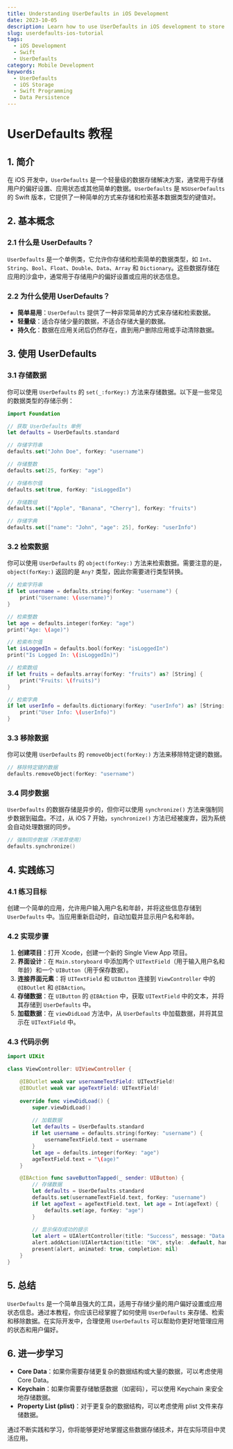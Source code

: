 ```yaml
---
title: Understanding UserDefaults in iOS Development
date: 2023-10-05
description: Learn how to use UserDefaults in iOS development to store and retrieve simple data types. This tutorial covers the basics of UserDefaults, including setting and getting values, and best practices.
slug: userdefaults-ios-tutorial
tags:
  - iOS Development
  - Swift
  - UserDefaults
category: Mobile Development
keywords:
  - UserDefaults
  - iOS Storage
  - Swift Programming
  - Data Persistence
---
```


# UserDefaults 教程

## 1. 简介

在 iOS 开发中，`UserDefaults` 是一个轻量级的数据存储解决方案，通常用于存储用户的偏好设置、应用状态或其他简单的数据。`UserDefaults` 是 `NSUserDefaults` 的 Swift 版本，它提供了一种简单的方式来存储和检索基本数据类型的键值对。

## 2. 基本概念

### 2.1 什么是 UserDefaults？

`UserDefaults` 是一个单例类，它允许你存储和检索简单的数据类型，如 `Int`、`String`、`Bool`、`Float`、`Double`、`Data`、`Array` 和 `Dictionary`。这些数据存储在应用的沙盒中，通常用于存储用户的偏好设置或应用的状态信息。

### 2.2 为什么使用 UserDefaults？

- **简单易用**：`UserDefaults` 提供了一种非常简单的方式来存储和检索数据。
- **轻量级**：适合存储少量的数据，不适合存储大量的数据。
- **持久化**：数据在应用关闭后仍然存在，直到用户删除应用或手动清除数据。

## 3. 使用 UserDefaults

### 3.1 存储数据

你可以使用 `UserDefaults` 的 `set(_:forKey:)` 方法来存储数据。以下是一些常见的数据类型的存储示例：

```swift
import Foundation

// 获取 UserDefaults 单例
let defaults = UserDefaults.standard

// 存储字符串
defaults.set("John Doe", forKey: "username")

// 存储整数
defaults.set(25, forKey: "age")

// 存储布尔值
defaults.set(true, forKey: "isLoggedIn")

// 存储数组
defaults.set(["Apple", "Banana", "Cherry"], forKey: "fruits")

// 存储字典
defaults.set(["name": "John", "age": 25], forKey: "userInfo")
```

### 3.2 检索数据

你可以使用 `UserDefaults` 的 `object(forKey:)` 方法来检索数据。需要注意的是，`object(forKey:)` 返回的是 `Any?` 类型，因此你需要进行类型转换。

```swift
// 检索字符串
if let username = defaults.string(forKey: "username") {
    print("Username: \(username)")
}

// 检索整数
let age = defaults.integer(forKey: "age")
print("Age: \(age)")

// 检索布尔值
let isLoggedIn = defaults.bool(forKey: "isLoggedIn")
print("Is Logged In: \(isLoggedIn)")

// 检索数组
if let fruits = defaults.array(forKey: "fruits") as? [String] {
    print("Fruits: \(fruits)")
}

// 检索字典
if let userInfo = defaults.dictionary(forKey: "userInfo") as? [String: Any] {
    print("User Info: \(userInfo)")
}
```

### 3.3 移除数据

你可以使用 `UserDefaults` 的 `removeObject(forKey:)` 方法来移除特定键的数据。

```swift
// 移除特定键的数据
defaults.removeObject(forKey: "username")
```

### 3.4 同步数据

`UserDefaults` 的数据存储是异步的，但你可以使用 `synchronize()` 方法来强制同步数据到磁盘。不过，从 iOS 7 开始，`synchronize()` 方法已经被废弃，因为系统会自动处理数据的同步。

```swift
// 强制同步数据（不推荐使用）
defaults.synchronize()
```

## 4. 实践练习

### 4.1 练习目标

创建一个简单的应用，允许用户输入用户名和年龄，并将这些信息存储到 `UserDefaults` 中。当应用重新启动时，自动加载并显示用户名和年龄。

### 4.2 实现步骤

1. **创建项目**：打开 Xcode，创建一个新的 Single View App 项目。
2. **界面设计**：在 `Main.storyboard` 中添加两个 `UITextField`（用于输入用户名和年龄）和一个 `UIButton`（用于保存数据）。
3. **连接界面元素**：将 `UITextField` 和 `UIButton` 连接到 `ViewController` 中的 `@IBOutlet` 和 `@IBAction`。
4. **存储数据**：在 `UIButton` 的 `@IBAction` 中，获取 `UITextField` 中的文本，并将其存储到 `UserDefaults` 中。
5. **加载数据**：在 `viewDidLoad` 方法中，从 `UserDefaults` 中加载数据，并将其显示在 `UITextField` 中。

### 4.3 代码示例

```swift
import UIKit

class ViewController: UIViewController {

    @IBOutlet weak var usernameTextField: UITextField!
    @IBOutlet weak var ageTextField: UITextField!
    
    override func viewDidLoad() {
        super.viewDidLoad()
        
        // 加载数据
        let defaults = UserDefaults.standard
        if let username = defaults.string(forKey: "username") {
            usernameTextField.text = username
        }
        let age = defaults.integer(forKey: "age")
        ageTextField.text = "\(age)"
    }

    @IBAction func saveButtonTapped(_ sender: UIButton) {
        // 存储数据
        let defaults = UserDefaults.standard
        defaults.set(usernameTextField.text, forKey: "username")
        if let ageText = ageTextField.text, let age = Int(ageText) {
            defaults.set(age, forKey: "age")
        }
        
        // 显示保存成功的提示
        let alert = UIAlertController(title: "Success", message: "Data saved successfully!", preferredStyle: .alert)
        alert.addAction(UIAlertAction(title: "OK", style: .default, handler: nil))
        present(alert, animated: true, completion: nil)
    }
}
```

## 5. 总结

`UserDefaults` 是一个简单且强大的工具，适用于存储少量的用户偏好设置或应用状态信息。通过本教程，你应该已经掌握了如何使用 `UserDefaults` 来存储、检索和移除数据。在实际开发中，合理使用 `UserDefaults` 可以帮助你更好地管理应用的状态和用户偏好。

## 6. 进一步学习

- **Core Data**：如果你需要存储更复杂的数据结构或大量的数据，可以考虑使用 Core Data。
- **Keychain**：如果你需要存储敏感数据（如密码），可以使用 Keychain 来安全地存储数据。
- **Property List (plist)**：对于更复杂的数据结构，可以考虑使用 plist 文件来存储数据。

通过不断实践和学习，你将能够更好地掌握这些数据存储技术，并在实际项目中灵活应用。